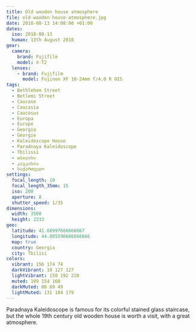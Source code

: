 ```yaml
---
title: Old wooden house atmosphere
file: old-wooden-house-atmosphere.jpg
date: 2018-08-13 14:08:00 +01:00
dates:
  iso: 2018-08-13
  human: 13th August 2018
gear:
  camera:
    brand: Fujifilm
    model: X-T2
  lenses:
    - brand: Fujifilm
      model: Fujinon XF 10-24mm f/4.0 R OIS
tags:
  - Bethlehem Street
  - Betlemi Street
  - Caucase
  - Caucasia
  - Caucasus
  - Europa
  - Europe
  - Georgia
  - Géorgie
  - Kaleidoscope House
  - Paradnaya Kaleidoscope
  - Tbilissi
  - თბილისი
  - კავკასია
  - საქართველო
settings:
  focal_length: 10
  focal_length_35mm: 15
  iso: 200
  aperture: 8
  shutter_speed: 1/35
dimensions:
  width: 3500
  height: 2333
geo:
  latitude: 41.68997666666667
  longitude: 44.805596666666666
  map: true
  country: Georgia
  city: Tbilisi
colors:
  vibrant: 156 174 74
  darkVibrant: 19 127 127
  lightVibrant: 150 192 220
  muted: 109 154 168
  darkMuted: 86 69 49
  lightMuted: 131 184 179
---
```


Paradnaya Kaleidoscope is famous for its colorful stained glass staircase, but the whole 19th century old wooden house is worth a visit, with a great atmosphere.
